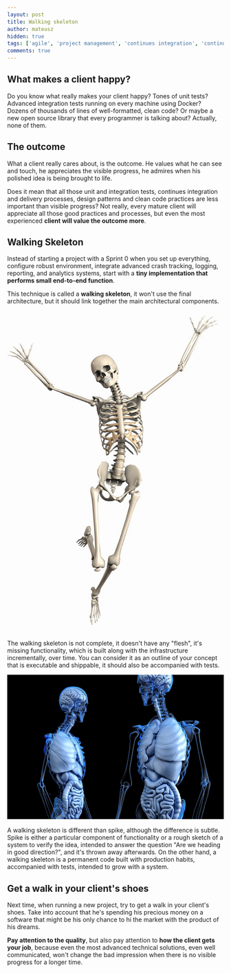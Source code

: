 ```yaml
---
layout: post
title: Walking skeleton
author: mateusz
hidden: true
tags: ['agile', 'project management', 'continues integration', 'continues delivery', 'spike']
comments: true
---
```


## What makes a client happy?

Do you know what really makes your client happy? Tones of unit tests? Advanced integration tests running on every machine using Docker? Dozens of thousands of lines of well-formatted, clean code? Or maybe a new open source library that every programmer is talking about? Actually, none of them.

## The outcome

What a client really cares about, is the outcome. He values what he can see and touch, he appreciates the visible progress, he admires when his polished idea is being brought to life.

Does it mean that all those unit and integration tests, continues integration and delivery processes, design patterns and clean code practices are less important than visible progress? Not really, every mature client will appreciate all those good practices and processes, but even the most experienced **client will value the outcome more**.

## Walking Skeleton

Instead of starting a project with a Sprint 0 when you set up everything, configure robust environment, integrate advanced crash tracking, logging, reporting, and analytics systems, start with a **tiny implementation that performs small end-to-end function**.

This technique is called a **walking skeleton**, it won't use the final architecture, but it should link together the main architectural components.

![image1](/images/walking-skeleton/skeleton1.jpg)

The walking skeleton is not complete, it doesn't have any "flesh", it's missing functionality, which is built along with the infrastructure incrementally, over time. You can consider it as an outline of your concept that is executable and shippable, it should also be accompanied with tests.

![image2](/images/walking-skeleton/skeleton2.jpg)

A walking skeleton is different than spike, although the difference is subtle. Spike is either a particular component of functionality or a rough sketch of a system to verify the idea, intended to answer the question "Are we heading in good direction?", and it's thrown away afterwards. On the other hand, a walking skeleton is a permanent code built with production habits, accompanied with tests, intended to grow with a system.

## Get a walk in your client's shoes

Next time, when running a new project, try to get a walk in your client's shoes. Take into account that he's spending his precious money on a software that might be his only chance to hi the market with the product of his dreams.

**Pay attention to the quality**, but also pay attention to **how the client gets your job**, because even the most advanced technical solutions, even well communicated, won't change the bad impression when there is no visible progress for a longer time.

